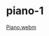# piano-1



[Piano.webm](https://user-images.githubusercontent.com/95283510/198332283-ec78316b-3ce6-4e85-a005-0952afbb9a37.webm)
